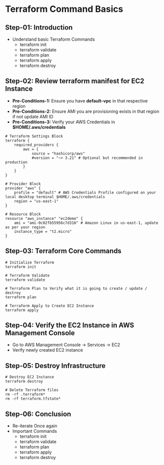 # Terraform Command Basics

## Step-01: Introduction
- Understand basic Terraform Commands
  - terraform init
  - terraform validate
  - terraform plan
  - terraform apply
  - terraform destroy

## Step-02: Review terraform manifest for EC2 Instance
- **Pre-Conditions-1:** Ensure you have **default-vpc** in that respective region
- **Pre-Conditions-2:** Ensure AMI you are provisioning exists in that region if not update AMI ID
- **Pre-Conditions-3:** Verify your AWS Credentials in **$HOME/.aws/credentials**

```
# Terraform Settings Block
terraform {
    required_providers {
        aws = {
            source = "hashicorp/aws"
            #version = "~> 3.21" # Optional but recommended in production
        }
    }
}

# Provider Block
provider "aws" {
    profile = "default" # AWS Credentials Profile configured on your local desktop terminal $HOME/.aws/credentials
    region = "us-east-1"
}

# Resource Block
resource "aws_instance" "ec2demo" {
    ami = "ami-0c02fb55956c7d316" # Amazon Linux in us-east-1, update as per your region
    instance_type = "t2.micro"
}
```

## Step-03: Terraform Core Commands
```
# Initialize Terraform
terraform init

# Terraform Validate
terraform validate

# Terraform Plan to Verify what it is going to create / update / destroy
terraform plan

# Terraform Apply to Create EC2 Instance
terraform apply
```

## Step-04: Verify the EC2 Instance in AWS Management Console
- Go to AWS Management Console -> Services -> EC2
- Verify newly created EC2 instance

## Step-05: Destroy Infrastructure
```
# Destroy EC2 Instance
terraform destroy

# Delete Terraform files
rm -rf .terraform*
rm -rf terraform.tfstate*
```

## Step-06: Conclusion
- Re-iterate Once again
- Important Commands
  - terraform init
  - terraform validate
  - terraform plan
  - terraform apply
  - terraform destroy